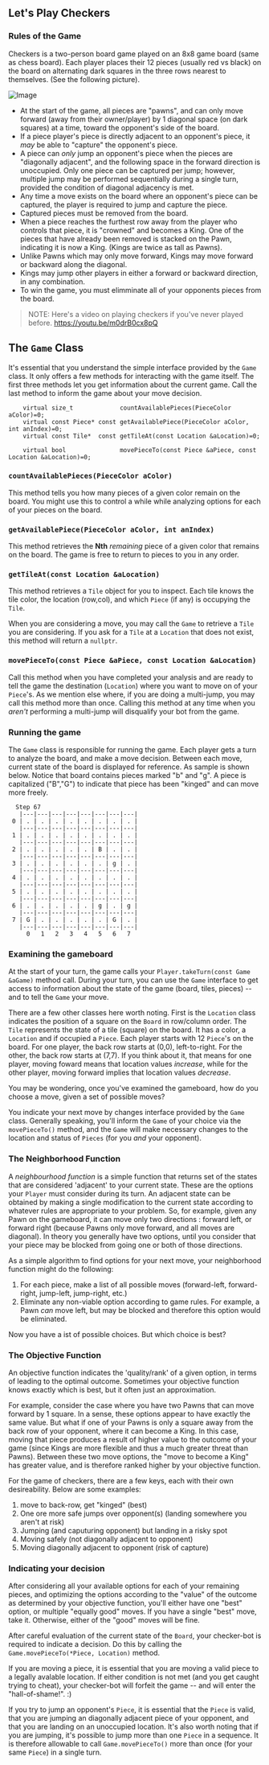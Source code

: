 ## Let's Play Checkers

### Rules of the Game

Checkers is a two-person board game played on an 8x8 game board (same as chess board). Each player places their 12 pieces (usually red vs black) on the board on alternating dark squares in the three rows nearest to themselves. (See the following picture).

![Image](checkers.png)

- At the start of the game, all pieces are "pawns", and can only move forward (away from their owner/player) by 1 diagonal space (on dark squares) at a time, toward the opponent's side of the board.
- If a piece player's piece is directly adjacent to an opponent's piece, it _may_ be able to "capture" the opponent's piece.
- A piece can _only_ jump an opponent's piece when the pieces are "diagonally adjacent", and the following space in the forward direction is unoccupied. Only one piece can be captured per jump; however, multiple jump may be performed sequentially during a single turn, provided the condition of diagonal adjacency is met.
- Any time a move exists on the board where an opponent's piece can be captured, the player is required to jump and capture the piece.  
- Captured pieces must be removed from the board.
- When a piece reaches the furthest row away from the player who controls that piece, it is "crowned" and becomes a King. One of the pieces that have already been removed is stacked on the Pawn, indicating it is now a King. (Kings are twice as tall as Pawns).
- Unlike Pawns which may only move forward, Kings may move forward or backward along the diagonal.
- Kings may jump other players in either a forward or backward direction, in any combination.
- To win the game, you must elimminate all of your opponents pieces from the board. 

> NOTE: Here's a video on playing checkers if you've never played before.  https://youtu.be/m0drB0cx8pQ

## The `Game` Class

It's essential that you understand the simple interface provided by the `Game` class. It only offers a few methods for interacting with the game itself. The first three methods let you get information about the current game. Call the last method to inform the game about your move decision. 

```
    virtual size_t             countAvailablePieces(PieceColor aColor)=0;
    virtual const Piece* const getAvailablePiece(PieceColor aColor, int anIndex)=0;
    virtual const Tile*  const getTileAt(const Location &aLocation)=0;
    
    virtual bool               movePieceTo(const Piece &aPiece, const Location &aLocation)=0; 
```

### `countAvailablePieces(PieceColor aColor)` 
This method tells you how many pieces of a given color remain on the board.  You might use this to control a while while analyzing options for each of your pieces on the board.

### `getAvailablePiece(PieceColor aColor, int anIndex)` 
This method retrieves the **Nth** _remaining_ piece of a given color that remains on the board. The game is free to return to pieces to you in any order.  

### `getTileAt(const Location &aLocation)` 
This method retrieves a `Tile` object for you to inspect. Each tile knows the tile color, the location (row,col), and which `Piece` (if any) is occupying the `Tile`. 

When you are considering a move, you may call the `Game` to retrieve a `Tile` you are considering. If you ask for a `Tile` at a `Location` that does not exist, this method will return a `nullptr`.

### `movePieceTo(const Piece &aPiece, const Location &aLocation)` 
Call this method when you have completed your analysis and are ready to tell the game the destination (`Location`) where you want to move on of your `Piece`'s.  As we mention else where, if you are doing a multi-jump, you may call this method more than once. Calling this method at any time when you _aren't_ performing a multi-jump will disqualify your bot from the game.

### Running the game 

The `Game` class is responsible for running the game. Each player gets a turn to analyze the board, and make a move decision. Between each move, current state of the board is displayed for reference. As sample is shown below.  Notice that board contains pieces marked "b" and "g". A piece is capitalized ("B","G") to indicate that piece has been "kinged" and can move more freely.

```
  Step 67
   |---|---|---|---|---|---|---|---|
 0 | . | . | . | . | . | . | . | . |
   |---|---|---|---|---|---|---|---|
 1 | . | . | . | . | . | . | . | . |
   |---|---|---|---|---|---|---|---|
 2 | . | . | . | . | . | B | . | . |
   |---|---|---|---|---|---|---|---|
 3 | . | . | . | . | . | . | g | . |
   |---|---|---|---|---|---|---|---|
 4 | . | . | . | . | . | . | . | . |
   |---|---|---|---|---|---|---|---|
 5 | . | . | . | . | . | . | . | . |
   |---|---|---|---|---|---|---|---|
 6 | . | . | . | . | . | g | . | g |
   |---|---|---|---|---|---|---|---|
 7 | G | . | . | . | . | . | G | . |
   |---|---|---|---|---|---|---|---|
     0   1   2   3   4   5   6   7
```

### Examining the gameboard

At the start of your turn, the game calls your `Player.takeTurn(const Game &aGame)` method call. During your turn, you can use the `Game` interface to get access to information about the state of the game (board, tiles, pieces) -- and to tell the `Game` your move.

There are a few other classes here worth noting. First is the `Location` class indicates the position of a square on the `Board` in row/column order.  The `Tile` represents the state of a tile (square) on the board. It has a color, a `Location` and if occupied a `Piece`.  Each player starts with 12 `Piece`'s on the board.  For one player, the back row starts at (0,0), left-to-right. For the other, the back row starts at (7,7).  If you think about it, that means for one player, moving foward means that location values _increase_, while for the other player, moving forward implies that location values _decrease_. 

You may be wondering, once you've examined the gameboard, how do you choose a move, given a set of possible moves?

You indicate your next move by changes interface provided by the `Game` class. Generally speaking, you'll inform the `Game` of your choice via the `movePieceTo()` method, and the `Game` will make necessary changes to the location and status of `Pieces` (for you _and_ your opponent). 

### The Neighborhood Function

A _neighbourhood function_ is a simple function that returns set of the states that are considered 'adjacent' to your current state. These are the options your `Player` must consider during its turn.  An adjacent state can be obtained by making a single modification to the current state according to whatever rules are appropriate to your problem. So, for example, given any Pawn on the gameboard, it can move only two directions : forward left, or forward right (because Pawns only move forward, and all moves are diagonal). In theory you generally have two options, until you consider that your piece may be blocked from going one or both of those directions. 

As a simple algorithm to find options for your next move, your neighborhood function might do the following: 

1. For each piece, make a list of all possible moves (forward-left, forward-right, jump-left, jump-right, etc.)
2. Eliminate any non-viable option according to game rules. For example, a Pawn _can_ move left, but may be blocked and therefore this option would be eliminated. 

Now you have a ist of possible choices. But which choice is best?

### The Objective Function

An objective function indicates the 'quality/rank' of a given option, in terms of leading to the optimal outcome. Sometimes your objective function knows exactly which is best, but it often just an approximation.

For example, consider the case where you have two Pawns that can move forward by 1 square. In a sense, these options appear to have exactly the same value. But what if one of your Pawns is only a square away from the back row of your opponent, where it can become a King. In this case, moving that piece produces a result of higher value to the outcome of your game (since Kings are more flexible and thus a much greater threat than Pawns). Between these two move options, the "move to become a King" has greater value, and is therefore ranked higher by your objective function.

For the game of checkers, there are a few keys, each with their own desireability. Below are some examples:

1. move to back-row, get "kinged"  (best)
2. One ore more safe jumps over opponent(s) (landing somewhere you aren't at risk) 
3. Jumping (and caputuring opponent) but landing in a risky spot
3. Moving safely (not diagonally adjacent to opponent)
4. Moving diagonally adjacent to opponent (risk of capture)

### Indicating your decision

After considering all your available options for each of your remaining pieces, and optimizing the options according to the "value" of the outcome as determined by your objective function, you'll either have one "best" option, or multiple "equally good" moves. If you have a single "best" move, take it. Otherwise, either of the "good" moves will be fine. 

After careful evaluation of the current state of the `Board`, your checker-bot is required to indicate a decision. Do this by calling the `Game.movePieceTo(*Piece, Location)` method. 

If you are moving a piece, it is essential that you are moving a valid piece to a legally avalable location. If either condition is not met (and you get caught trying to cheat), your checker-bot will forfeit the game -- and will enter the "hall-of-shame!". :)

If you try to jump an opponent's `Piece`, it is essential that the `Piece` is valid, that you are jumping an diagonally adjacent piece of your opponent, and that you are landing on an unoccupied location. It's also worth noting that if you are jumping, it's possible to jump more than one `Piece` in a sequence. It is therefore allowable to call `Game.movePieceTo()` more than once (for your same `Piece`) in a single turn.



